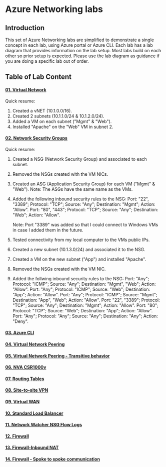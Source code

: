 # Azure Networking labs

## Introduction

This set of Azure Networking labs are simplified to demonstrate a single concept in each lab, using Azure portal or Azure CLI. Each lab has a lab diagram that provides information on the lab setup. Most labs build on each other so prior setup is expected. Please use the lab diagram as guidance if you are doing a specific lab out of order.

## Table of Lab Content

#### [01. Virtual Network](https://github.com/binals/azurenetworking/blob/master/Lab%2001%20Virtual%20Network.pdf)

Quick resume:

1. Created a vNET (10.1.0.0/16).
2. Created 2 subnets (10.1.1.0/24 & 10.1.2.0/24).
3. Added a VM on each subnet ("Mgmt" & "Web").
4. Installed "Apache" on the "Web" VM in subnet 2.

#### [02. Network Security Groups](https://github.com/binals/azurenetworking/blob/master/Lab%2002%20Network%20Security%20Groups.pdf)

Quick resume:

1. Created a NSG (Network Security Group) and associated to each subnet.
2. Removed the NSGs created with the VM NICs.
3. Created an ASG (Application Security Group) for each VM ("Mgmt" & "Web").
    Note: The ASGs have the same name as the VMs.

4. Added the following inbound security rules to the NSG:
    Port: "22", "3389"; Protocol: "TCP"; Source: "Any"; Destination: "Mgmt"; Action: "Allow".
    Port: "80", "443"; Protocol: "TCP"; Source: "Any"; Destination: "Web"; Action: "Allow".

    Note: Port "3389" was added so that I could connect to Windows VMs in case I added them in the future.

5. Tested connectivity from my local computer to the VMs public IPs.
6. Created a new subnet (10.1.3.0/24) and associated it to the NSG.
7. Created a VM on the new subnet ("App") and installed "Apache".
8. Removed the NSGs created with the VM NIC.
9. Added the follwing inbound security rules to the NSG:
    Port: "Any"; Protocol: "ICMP"; Source: "Any"; Destination: "Mgmt", "Web"; Action: "Allow".
    Port: "Any"; Protocol: "ICMP"; Source: "Web"; Destination: "App"; Action: "Allow".
    Port: "Any"; Protocol: "ICMP"; Source: "Mgmt"; Destination: "App", "Web"; Action: "Allow".
    Port: "22", "3389"; Protocol: "TCP"; Source: "Any"; Destination: "Mgmt"; Action: "Allow".
    Port: "80"; Protocol: "TCP"; Source: "Web"; Destination: "App"; Action: "Allow".
    Port: "Any"; Protocol: "Any"; Source: "Any"; Destination: "Any"; Action: "Deny".

#### [03. Azure CLI](https://github.com/binals/azurenetworking/blob/master/Lab%2003%20CLI.pdf)
#### [04. Virtual Network Peering](https://github.com/binals/azurenetworking/blob/master/Lab%2004%20Virtual%20Network%20Peering.pdf)
#### [05. Virtual Network Peering - Transitive behavior](https://github.com/binals/azurenetworking/blob/master/Lab%2005%20Virtual%20Network%20Peering%20-%20Transitive%20behavior.pdf)
#### [06. NVA CSR1000v](https://github.com/binals/azurenetworking/blob/master/Lab%2006%20NVA%20CSR1000v.pdf)
#### [07. Routing Tables](https://github.com/binals/azurenetworking/blob/master/Lab%2007%20Routing%20Tables.pdf)
#### [08. Site-to-site VPN](https://github.com/binals/azurenetworking/blob/master/Lab%2008%20Site-to-site%20VPN.pdf)
#### [09. Virtual WAN](https://github.com/binals/azurenetworking/blob/master/Lab%2009%20Virtual%20WAN.pdf)
#### [10. Standard Load Balancer](https://github.com/binals/azurenetworking/blob/master/Lab%2010%20Standard%20Load%20Balancer.pdf)
#### [11. Network Watcher NSG Flow Logs](https://github.com/binals/azurenetworking/blob/master/Lab%2011%20Network%20Watcher%20NSG%20Flow%20Logs.pdf)
#### [12. Firewall](https://github.com/binals/azurenetworking/blob/master/Lab%2012%20Firewall.pdf)
#### [13. Firewall-Inbound NAT](https://github.com/binals/azurenetworking/blob/master/Lab%2013%20Firewall%20-%20Inbound%20NAT.pdf)
#### [14. Firewall - Spoke to spoke communication](https://github.com/binals/azurenetworking/blob/master/Lab%2014%20Firewall%20-%20Spoke%20to%20spoke%20communication.pdf)
